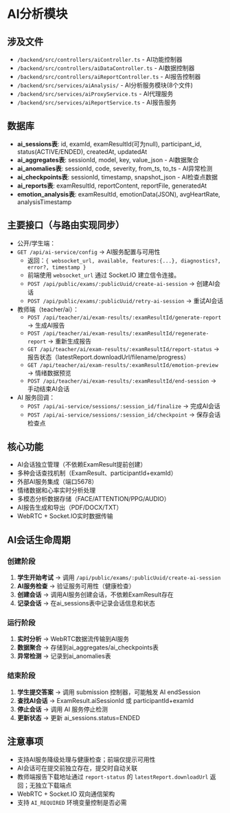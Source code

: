 # AI分析模块

## 涉及文件
- `/backend/src/controllers/aiController.ts` - AI功能控制器
- `/backend/src/controllers/aiDataController.ts` - AI数据控制器
- `/backend/src/controllers/aiReportController.ts` - AI报告控制器
- `/backend/src/services/aiAnalysis/` - AI分析服务模块(8个文件)
- `/backend/src/services/aiProxyService.ts` - AI代理服务
- `/backend/src/services/aiReportService.ts` - AI报告服务

## 数据库
- **ai_sessions表**: id, examId, examResultId(可为null), participant_id, status(ACTIVE/ENDED), createdAt, updatedAt
- **ai_aggregates表**: sessionId, model, key, value_json - AI数据聚合
- **ai_anomalies表**: sessionId, code, severity, from_ts, to_ts - AI异常检测
- **ai_checkpoints表**: sessionId, timestamp, snapshot_json - AI检查点数据
- **ai_reports表**: examResultId, reportContent, reportFile, generatedAt
- **emotion_analysis表**: examResultId, emotionData(JSON), avgHeartRate, analysisTimestamp

## 主要接口（与路由实现同步）
- 公开/学生端：
- `GET /api/ai-service/config` → AI服务配置与可用性
  - 返回：`{ websocket_url, available, features:{...}, diagnostics?, error?, timestamp }`
  - 前端使用 `websocket_url` 通过 Socket.IO 建立信令连接。
  - `POST /api/public/exams/:publicUuid/create-ai-session` → 创建AI会话
  - `POST /api/public/exams/:publicUuid/retry-ai-session` → 重试AI会话
- 教师端（teacher/ai）：
  - `POST /api/teacher/ai/exam-results/:examResultId/generate-report` → 生成AI报告
  - `POST /api/teacher/ai/exam-results/:examResultId/regenerate-report` → 重新生成报告
  - `GET /api/teacher/ai/exam-results/:examResultId/report-status` → 报告状态（latestReport.downloadUrl/filename/progress）
  - `GET /api/teacher/ai/exam-results/:examResultId/emotion-preview` → 情绪数据预览
  - `POST /api/teacher/ai/exam-results/:examResultId/end-session` → 手动结束AI会话
- AI 服务回调：
  - `POST /api/ai-service/sessions/:session_id/finalize` → 完成AI会话
  - `POST /api/ai-service/sessions/:session_id/checkpoint` → 保存会话检查点

## 核心功能
- AI会话独立管理（不依赖ExamResult提前创建）
- 多种会话查找机制（ExamResult、participantId+examId）
- 外部AI服务集成（端口5678）
- 情绪数据和心率实时分析处理
- 多模态分析数据存储（FACE/ATTENTION/PPG/AUDIO）
- AI报告生成和导出（PDF/DOCX/TXT）
- WebRTC + Socket.IO实时数据传输

## AI会话生命周期

### 创建阶段
1. **学生开始考试** → 调用 `/api/public/exams/:publicUuid/create-ai-session`
2. **AI服务检查** → 验证服务可用性（健康检查）
3. **创建会话** → 调用AI服务创建会话，不依赖ExamResult存在
4. **记录会话** → 在ai_sessions表中记录会话信息和状态

### 运行阶段
1. **实时分析** → WebRTC数据流传输到AI服务
2. **数据聚合** → 存储到ai_aggregates/ai_checkpoints表
3. **异常检测** → 记录到ai_anomalies表

### 结束阶段  
1. **学生提交答案** → 调用 submission 控制器，可能触发 AI endSession
2. **查找AI会话** → ExamResult.aiSessionId 或 participantId+examId
3. **停止会话** → 调用 AI 服务停止检测
4. **更新状态** → 更新 ai_sessions.status=ENDED

## 注意事项
- 支持AI服务降级处理与健康检查；前端仅提示可用性
- AI会话可在提交前独立存在，提交时自动关联
- 教师端报告下载地址通过 `report-status` 的 `latestReport.downloadUrl` 返回；无独立下载端点
- WebRTC + Socket.IO 双向通信架构
- 支持 `AI_REQUIRED` 环境变量控制是否必需
